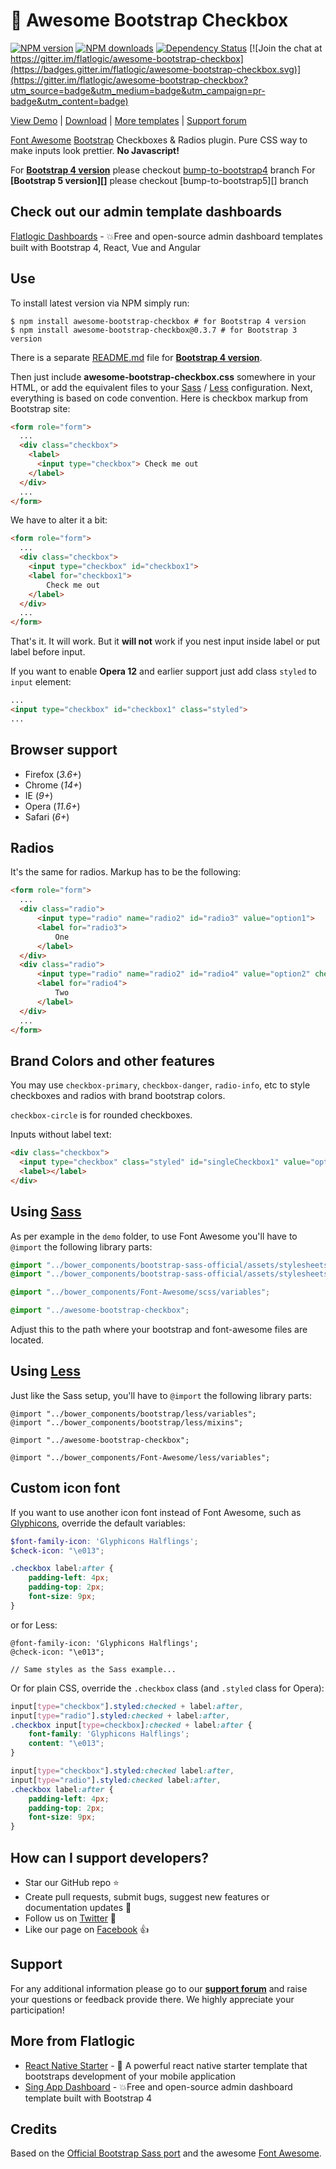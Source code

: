 # 🤘 Awesome Bootstrap Checkbox

[![NPM version](https://img.shields.io/npm/v/awesome-bootstrap-checkbox.svg?style=flat)](https://www.npmjs.com/package/awesome-bootstrap-checkbox)
[![NPM downloads](https://img.shields.io/npm/dm/awesome-bootstrap-checkbox.svg?style=flat)](https://www.npmjs.com/package/awesome-bootstrap-checkbox)
[![Dependency Status](https://img.shields.io/david/dev/flatlogic/awesome-bootstrap-checkbox.svg?branch=master&style=flat)](https://www.npmjs.com/package/awesome-bootstrap-checkbox)
[![Join the chat at https://gitter.im/flatlogic/awesome-bootstrap-checkbox](https://badges.gitter.im/flatlogic/awesome-bootstrap-checkbox.svg)](https://gitter.im/flatlogic/awesome-bootstrap-checkbox?utm_source=badge&utm_medium=badge&utm_campaign=pr-badge&utm_content=badge)

[View Demo](http://flatlogic.github.io/awesome-bootstrap-checkbox/demo/) | [Download](https://github.com/flatlogic/awesome-bootstrap-checkbox.git) | [More templates](https://flatlogic.com/templates) | [Support forum](https://flatlogic.com/forum)

[Font Awesome][] [Bootstrap][] Checkboxes & Radios plugin. Pure CSS way to make inputs look prettier. **No Javascript!**

For **[Bootstrap 4 version][]** please checkout [bump-to-bootstrap4][] branch
For **[Bootstrap 5 version][]** please checkout [bump-to-bootstrap5][] branch

Check out our admin template dashboards
-----------
[Flatlogic Dashboards](https://flatlogic.com/admin-dashboards) - 💥Free and open-source admin dashboard templates built with Bootstrap 4, React, Vue and Angular 

Use
------------

To install latest version via NPM simply run:
```shell
$ npm install awesome-bootstrap-checkbox # for Bootstrap 4 version
$ npm install awesome-bootstrap-checkbox@0.3.7 # for Bootstrap 3 version
```

There is a separate [README.md][] file for **[Bootstrap 4 version][]**.

Then just include **awesome-bootstrap-checkbox.css** somewhere in your HTML, or add the equivalent files to your [Sass](#using-sass) / [Less](#using-less) configuration.
Next, everything is based on code convention. Here is checkbox markup from Bootstrap site:

````html
<form role="form">
  ...
  <div class="checkbox">
    <label>
      <input type="checkbox"> Check me out
    </label>
  </div>
  ...
</form>
````

We have to alter it a bit:
````html
<form role="form">
  ...
  <div class="checkbox">
    <input type="checkbox" id="checkbox1">
    <label for="checkbox1">
        Check me out
    </label>
  </div>
  ...
</form>
````
That's it. It will work. But it **will not** work if you nest input inside label or put label before input.

If you want to enable **Opera 12** and earlier support  just add class `styled` to `input` element:
````html
...
<input type="checkbox" id="checkbox1" class="styled">
...
````

Browser support
-----------
- Firefox (_3.6+_)
- Chrome  (_14+_)
- IE      (_9+_)
- Opera   (_11.6+_)
- Safari  (_6+_)

Radios
------------

It's the same for radios. Markup has to be the following:
````html
<form role="form">
  ...
  <div class="radio">
      <input type="radio" name="radio2" id="radio3" value="option1">
      <label for="radio3">
          One
      </label>
  </div>
  <div class="radio">
      <input type="radio" name="radio2" id="radio4" value="option2" checked>
      <label for="radio4">
          Two
      </label>
  </div>
  ...
</form>
````

Brand Colors and other features
------------

You may use `checkbox-primary`, `checkbox-danger`, `radio-info`, etc to style checkboxes and radios with brand bootstrap colors.

`checkbox-circle` is for rounded checkboxes.

Inputs without label text:

````html
<div class="checkbox">
  <input type="checkbox" class="styled" id="singleCheckbox1" value="option1" aria-label="Single checkbox One">
  <label></label>
</div>
````

Using [Sass][]
----------

As per example in the `demo` folder, to use Font Awesome you'll have to `@import` the following library parts:

````scss
@import "../bower_components/bootstrap-sass-official/assets/stylesheets/bootstrap/variables";
@import "../bower_components/bootstrap-sass-official/assets/stylesheets/bootstrap/mixins";

@import "../bower_components/Font-Awesome/scss/variables";

@import "../awesome-bootstrap-checkbox";
````

Adjust this to the path where your bootstrap and font-awesome files are located.

Using [Less][]
----------

Just like the Sass setup, you'll have to `@import` the following library parts:

````less
@import "../bower_components/bootstrap/less/variables";
@import "../bower_components/bootstrap/less/mixins";

@import "../awesome-bootstrap-checkbox";

@import "../bower_components/Font-Awesome/less/variables";
````

Custom icon font
------------

If you want to use another icon font instead of Font Awesome, such as [Glyphicons][], override the default variables:
````scss
$font-family-icon: 'Glyphicons Halflings';
$check-icon: "\e013";

.checkbox label:after {
    padding-left: 4px;
    padding-top: 2px;
    font-size: 9px;
}
````

or for Less:
````less
@font-family-icon: 'Glyphicons Halflings';
@check-icon: "\e013";

// Same styles as the Sass example...
````

Or for plain CSS, override the `.checkbox` class (and `.styled` class for Opera):
````css
input[type="checkbox"].styled:checked + label:after,
input[type="radio"].styled:checked + label:after,
.checkbox input[type=checkbox]:checked + label:after {
    font-family: 'Glyphicons Halflings';
    content: "\e013";
}

input[type="checkbox"].styled:checked label:after,
input[type="radio"].styled:checked label:after,
.checkbox label:after {
    padding-left: 4px;
    padding-top: 2px;
    font-size: 9px;
}
````

How can I support developers?
------------------------------
- Star our GitHub repo :star:
- Create pull requests, submit bugs, suggest new features or documentation updates :wrench:
- Follow us on [Twitter](https://twitter.com/flatlogic) :feet:
- Like our page on [Facebook](https://www.facebook.com/flatlogic/) :thumbsup:

Support
------------------------------
For any additional information please go to our [**support forum**](https://flatlogic.com/forum) and raise your questions or feedback provide there. We highly appreciate your participation!

More from Flatlogic
------------------------------
- [React Native Starter](https://github.com/flatlogic/react-native-starter) - 🚀 A powerful react native starter template that bootstraps development of your mobile application 
- [Sing App Dashboard](https://github.com/flatlogic/sing-app) - 💥Free and open-source admin dashboard template built with Bootstrap 4 

Credits
------------

Based on the [Official Bootstrap Sass port][Bootstrap Sass] and the awesome [Font Awesome][].


[Demo]: http://flatlogic.github.io/awesome-bootstrap-checkbox/demo/
[Bootstrap]: http://getbootstrap.com/
[Bootstrap 4 version]: https://getbootstrap.com/
[bump-to-bootstrap4]: https://github.com/flatlogic/awesome-bootstrap-checkbox/tree/bump-to-bootstrap4
[Bootstrap Sass]: https://github.com/twbs/bootstrap-sass
[Font Awesome]: https://github.com/FortAwesome/Font-Awesome
[Glyphicons]: http://getbootstrap.com/components/#glyphicons
[Sass]: http://sass-lang.com/
[Less]: http://lesscss.org/
[README.md]: https://github.com/flatlogic/awesome-bootstrap-checkbox/tree/bump-to-bootstrap4
